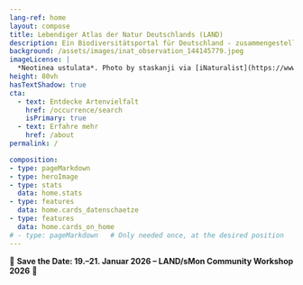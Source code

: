 ```yaml
---
lang-ref: home
layout: compose
title: Lebendiger Atlas der Natur Deutschlands (LAND)
description: Ein Biodiversitätsportal für Deutschland - zusammengestellt von NFDI4Biodiversity und gehostet von GBIF.
background: /assets/images/inat_observation_144145779.jpeg
imageLicense: |
  *Neotinea ustulata*. Photo by staskanji via [iNaturalist](https://www.inaturalist.org/observations/144145779)
height: 80vh
hasTextShadow: true
cta:
  - text: Entdecke Artenvielfalt
    href: /occurrence/search
    isPrimary: true
  - text: Erfahre mehr
    href: /about
permalink: /

composition:
- type: pageMarkdown
- type: heroImage
- type: stats
  data: home.stats
- type: features
  data: home.cards_datenschaetze
- type: features
  data: home.cards_on_home
# - type: pageMarkdown   # Only needed once, at the desired position
---
```


<div class="notification is-warning has-text-centered is-size-5 py-2 my-2">
  <a href="./community_und_events/community_workshop_2026" style="color:inherit; text-decoration:none;">
    🌟 <strong>Save the Date: 19.–21. Januar 2026 – LAND/sMon Community Workshop 2026</strong> 🌟
  </a>
</div>